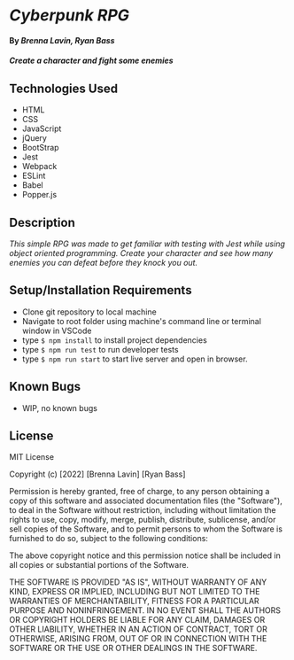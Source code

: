 # _Cyberpunk RPG_

#### By _**Brenna Lavin, Ryan Bass**_

#### _Create a character and fight some enemies_

## Technologies Used

* HTML
* CSS
* JavaScript
* jQuery
* BootStrap
* Jest
* Webpack
* ESLint
* Babel
* Popper.js

## Description

_This simple RPG was made to get familiar with testing with Jest while using object oriented programming. Create your character and see how many enemies you can defeat before they knock you out._

## Setup/Installation Requirements

* Clone git repository to local machine
* Navigate to root folder using machine's command line or terminal window in VSCode
* type ```$ npm install``` to install project dependencies
* type ```$ npm run test``` to run developer tests
* type ```$ npm run start``` to start live server and open in browser.

## Known Bugs

* WIP, no known bugs
## License

MIT License

Copyright (c) [2022] [Brenna Lavin] [Ryan Bass]

Permission is hereby granted, free of charge, to any person obtaining a copy
of this software and associated documentation files (the "Software"), to deal
in the Software without restriction, including without limitation the rights
to use, copy, modify, merge, publish, distribute, sublicense, and/or sell
copies of the Software, and to permit persons to whom the Software is
furnished to do so, subject to the following conditions:

The above copyright notice and this permission notice shall be included in all
copies or substantial portions of the Software.

THE SOFTWARE IS PROVIDED "AS IS", WITHOUT WARRANTY OF ANY KIND, EXPRESS OR
IMPLIED, INCLUDING BUT NOT LIMITED TO THE WARRANTIES OF MERCHANTABILITY,
FITNESS FOR A PARTICULAR PURPOSE AND NONINFRINGEMENT. IN NO EVENT SHALL THE
AUTHORS OR COPYRIGHT HOLDERS BE LIABLE FOR ANY CLAIM, DAMAGES OR OTHER
LIABILITY, WHETHER IN AN ACTION OF CONTRACT, TORT OR OTHERWISE, ARISING FROM,
OUT OF OR IN CONNECTION WITH THE SOFTWARE OR THE USE OR OTHER DEALINGS IN THE
SOFTWARE.
